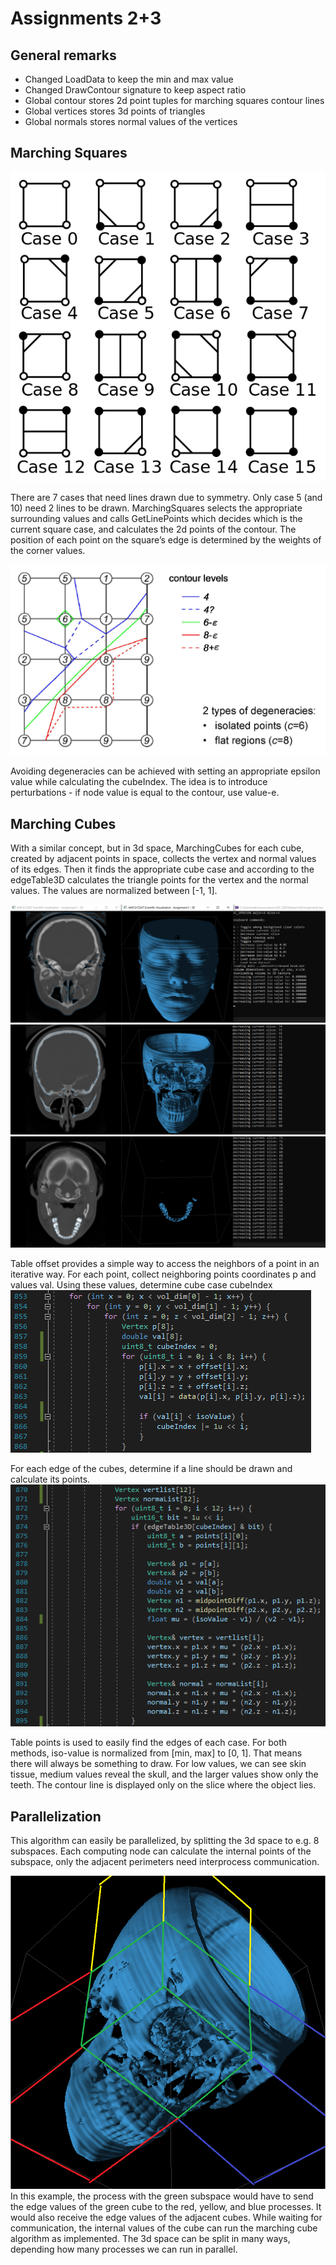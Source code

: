 # Assignments 2+3

## General remarks
- Changed LoadData to keep the min and max value
- Changed DrawContour signature to keep aspect ratio
- Global contour stores 2d point tuples for marching squares contour lines
- Global vertices stores 3d points of triangles
- Global normals stores normal values of the vertices

## Marching Squares
![alt text](images/squares.png)

There are 7 cases that need lines drawn due to symmetry. Only case 5 (and 10) need 2 lines to be drawn.
MarchingSquares selects the appropriate surrounding values and calls GetLinePoints which decides which
is the current square case, and calculates the 2d points of the contour. The position of each point on
the square’s edge is determined by the weights of the corner values.

![alt text](images/contour.png)

Avoiding degeneracies can be achieved with setting an appropriate epsilon value while calculating the cubeIndex.
The idea is to introduce perturbations - if node value is equal to the contour, use value-e.

## Marching Cubes
With a similar concept, but in 3d space, MarchingCubes for each cube, created by adjacent points in space,
collects the vertex and normal values of its edges. Then it finds the appropriate cube case and according
to the edgeTable3D calculates  the triangle points for the vertex and the normal values.
The values are normalized between \[-1, 1].

![alt text](images/face.png)
![alt text](images/skull.png)
![alt text](images/teeth.png)

Table offset provides a simple way to access the neighbors of a point in an iterative way.
For each point, collect neighboring points coordinates p and values val. 
Using these values, determine cube case cubeIndex
![alt text](images/cubeIndex.png)

For each edge of the cubes, determine if a line should be drawn and calculate its points.
![alt text](images/vertices.png)

Table points is used to easily find the edges of each case.
For both methods, iso-value is normalized from \[min, max] to \[0, 1].
That means there will always be something to draw.
For low values, we can see skin tissue, medium values reveal the skull,
and the larger values show only the teeth.
The contour line is displayed only on the slice where the object lies.

## Parallelization
This algorithm can easily be parallelized, by splitting the 3d space to e.g. 8 subspaces.
Each computing node can calculate the internal points of the subspace, only the adjacent
perimeters need interprocess communication.

![alt text](images/parallelize.png)
In this example, the process with the green subspace would have to send the edge values of the green cube
to the red, yellow, and blue processes. It would also receive the edge values of the adjacent cubes.
While waiting for communication, the internal values of the cube can run the marching cube algorithm as implemented.
The 3d space can be split in many ways, depending how many processes we can run in parallel.
